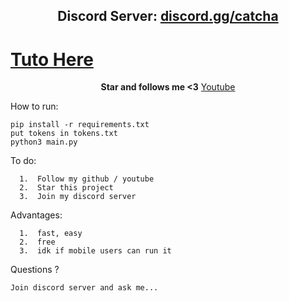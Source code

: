 <h2 align="center">Discord Server: <a href="https://discord.gg/catcha">discord.gg/catcha</a></h2>

<h1><a href="https://www.tiktok.com/@nsl.dev/video/7137731306640674054?is_from_webapp=1&sender_device=pc&web_id=7117334792081442309">Tuto Here</a></h1>

<p align="center">
<strong>Star and follows me <3</strong>
<a href="https://www.youtube.com/channel/UCoNVWCMYp8Fs50wPeefw_7A">Youtube</a></h2>
</p

How to run:
```
pip install -r requirements.txt
put tokens in tokens.txt
python3 main.py
```
  
To do:
```
  1.  Follow my github / youtube
  2.  Star this project
  3.  Join my discord server
```

Advantages:
```
  1.  fast, easy
  2.  free
  3.  idk if mobile users can run it
```
Questions ?
```
Join discord server and ask me...
```
